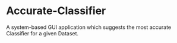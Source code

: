 # Accurate-Classifier
A system-based GUI application which suggests the most accurate Classifier for a given Dataset.
